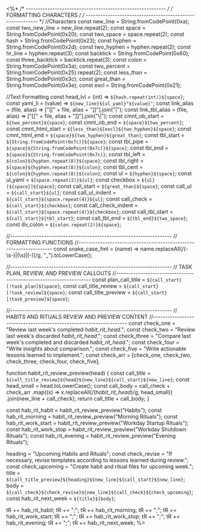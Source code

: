 <%*
/* ---------------------------------------------------------- */
/*                    FORMATTING CHARACTERS                   */
/* ---------------------------------------------------------- */
//Characters
const new_line = String.fromCodePoint(0xa);
const two_new_line = new_line.repeat(2);
const space = String.fromCodePoint(0x20);
const two_space = space.repeat(2);
const hash = String.fromCodePoint(0x23);
const hyphen = String.fromCodePoint(0x2d);
const two_hyphen = hyphen.repeat(2);
const hr_line = hyphen.repeat(3);
const backtick = String.fromCodePoint(0x60);
const three_backtick = backtick.repeat(3);
const colon = String.fromCodePoint(0x3a);
const two_percent = String.fromCodePoint(0x25).repeat(2);
const less_than = String.fromCodePoint(0x3c);
const great_than = String.fromCodePoint(0x3e);
const excl = String.fromCodePoint(0x21);

//Text Formatting
const head_lvl = (int) => `${hash.repeat(int)}${space}`;
const yaml_li = (value) => `${new_line}${ul_yaml}"${value}"`;
const link_alias = (file, alias) => ["[[" + file, alias + "]]"].join("|");
const link_tbl_alias = (file, alias) => ["[[" + file, alias + "]]"].join("\\|");
const cmnt_ob_start = `${two_percent}${space}`;
const cmnt_ob_end = `${space}${two_percent}`;
const cmnt_html_start = `${less_than}${excl}${two_hyphen}${space}`;
const cmnt_html_end = `${space}${two_hyphen}${great_than}`;
const tbl_start = `${String.fromCodePoint(0x7c)}${space}`;
const tbl_pipe = `${space}${String.fromCodePoint(0x7c)}${space}`;
const tbl_end = `${space}${String.fromCodePoint(0x7c)}`;
const tbl_left = `${colon}${hyphen.repeat(8)}${space}`;
const tbl_right = `${space}${hyphen.repeat(8)}${colon}`;
const tbl_cent = `${colon}${hyphen.repeat(8)}${colon}`;
const ul = `${hyphen}${space}`;
const ul_yaml = `${space.repeat(2)}${ul}`;
const checkbox = `${ul}[${space}]${space}`;
const call_start = `${great_than}${space}`;
const call_ul = `${call_start}${ul}`;
const call_ul_indent = `${call_start}${space.repeat(4)}${ul}`;
const call_check = `${call_start}${checkbox}`;
const call_check_indent = `${call_start}${space.repeat(4)}${checkbox}`;
const call_tbl_start = `${call_start}${tbl_start}`;
const call_tbl_end = `${tbl_end}${two_space}`;
const dv_colon = `${colon.repeat(2)}${space}`;

//-------------------------------------------------------------------
// FORMATTING FUNCTIONS
//-------------------------------------------------------------------
const snake_case_fmt = (name) =>
  name.replaceAll(/(\-\s\-)|(\s)|(\-)]/g, "_").toLowerCase();

//-------------------------------------------------------------------
// TASK PLAN, REVIEW, AND PREVIEW CALLOUTS
//-------------------------------------------------------------------
const plan_call_title = `${call_start}[!task_plan]${space}`;
const call_title_review = `${call_start}[!task_review]${space}`;
const call_title_preview = `${call_start}[!task_preview]${space}`;

//-------------------------------------------------------------------
// HABITS AND RITUALS REVIEW AND PREVIEW CONTENT
//-------------------------------------------------------------------
const check_one = "Review last week's completed _habit_rit_head_.";
const check_two = "Review last week's discarded _habit_rit_head_.";
const check_three =
  "Compare last week's completed and discarded _habit_rit_head_.";
const check_four = "Write insights about comparison.";
const check_five = "Write actionable lessons learned to implement.";
const check_arr = [check_one, check_two, check_three, check_four, check_five];

function habit_rit_review_preview(head) {
  const call_title = `${call_title_review}${head}${new_line}${call_start}${new_line}`;
  const head_small = head.toLowerCase();
  const call_body =
    call_check +
    check_arr
      .map((x) => x.replaceAll(/(_habit_rit_head_)/g, head_small))
      .join(new_line + call_check);
  return call_title + call_body;
}

const hab_rit_habit = habit_rit_review_preview("Habits");
const hab_rit_morning = habit_rit_review_preview("Morning Rituals");
const hab_rit_work_start = habit_rit_review_preview("Workday Startup Rituals");
const hab_rit_work_stop = habit_rit_review_preview("Workday Shutdown Rituals");
const hab_rit_evening = habit_rit_review_preview("Evening Rituals");

heading = "Upcoming Habits and Rituals";
const check_revise =
  "If necessary, revise templates according to lessons learned during review.";
const check_upcoming = "Create habit and ritual files for upcoming week.";
title = `${call_title_preview}${heading}${new_line}${call_start}${new_line}`;
body = `${call_check}${check_revise}${new_line}${call_check}${check_upcoming}`;
const hab_rit_next_week = `${title}${body}`;

tR += hab_rit_habit;
tR += ";";
tR += hab_rit_morning;
tR += ";";
tR += hab_rit_work_start;
tR += ";";
tR += hab_rit_work_stop;
tR += ";";
tR += hab_rit_evening;
tR += ";";
tR += hab_rit_next_week;
%>